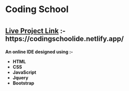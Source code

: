 <h1>Coding School<h1>

<h2> <u>Live Project Link</u> :-  https://codingschoolide.netlify.app/ </h2>

<h4>An online IDE designed using :-
    <ul>
    <li>HTML</li>
    <li>CSS</li>
    <li>JavaScript</li>
    <li>Jquery</li>
    <li>Bootstrap</li>
    </ul>
</h4>
                